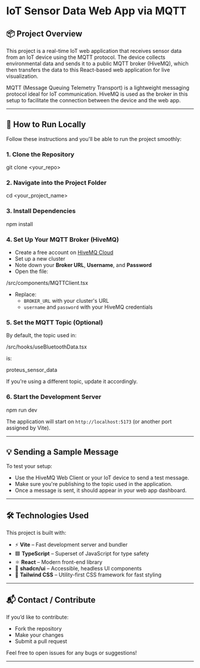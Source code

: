 
# IoT Sensor Data Web App via MQTT

## 📦 Project Overview

This project is a real-time IoT web application that receives sensor data from an IoT device using the MQTT protocol. The device collects environmental data and sends it to a public MQTT broker (HiveMQ), which then transfers the data to this React-based web application for live visualization.

MQTT (Message Queuing Telemetry Transport) is a lightweight messaging protocol ideal for IoT communication. HiveMQ is used as the broker in this setup to facilitate the connection between the device and the web app.

---

## 🚀 How to Run Locally

Follow these instructions and you'll be able to run the project smoothly:

### 1. Clone the Repository


git clone <your_repo>


### 2. Navigate into the Project Folder


cd <your_project_name>


### 3. Install Dependencies


npm install


### 4. Set Up Your MQTT Broker (HiveMQ)

- Create a free account on [HiveMQ Cloud](https://www.hivemq.com/mqtt-cloud-broker/)
- Set up a new cluster
- Note down your **Broker URL**, **Username**, and **Password**
- Open the file:


/src/components/MQTTClient.tsx


- Replace:
  - `BROKER_URL` with your cluster's URL
  - `username` and `password` with your HiveMQ credentials

### 5. Set the MQTT Topic (Optional)

By default, the topic used in:


/src/hooks/useBluetoothData.tsx


is:

proteus_sensor_data


If you're using a different topic, update it accordingly.

### 6. Start the Development Server


npm run dev


The application will start on `http://localhost:5173` (or another port assigned by Vite).

---

## 💡 Sending a Sample Message

To test your setup:
- Use the HiveMQ Web Client or your IoT device to send a test message.
- Make sure you're publishing to the topic used in the application.
- Once a message is sent, it should appear in your web app dashboard.

---

## 🛠 Technologies Used

This project is built with:

- ⚡ **Vite** – Fast development server and bundler
- 🟦 **TypeScript** – Superset of JavaScript for type safety
- ⚛️ **React** – Modern front-end library
- 🧩 **shadcn/ui** – Accessible, headless UI components
- 🎨 **Tailwind CSS** – Utility-first CSS framework for fast styling

---

## 📬 Contact / Contribute

If you’d like to contribute:
- Fork the repository
- Make your changes
- Submit a pull request

Feel free to open issues for any bugs or suggestions!

---
